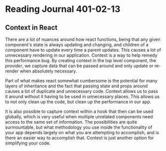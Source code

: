 # Reading Journal 401-02-13

## Context in React

There are a lot of nuances around how react functions, being that any given component's state is always updating and changing, and children of a component have to update every time a parent updates.  This causes a lot of unnecessary rendering in our application.  Context is a way to help remedy this performance bug.  By creating context in the top level component, the *provider*, we capture data that can be passed around and only update or re-render when absolutely necessary.

Part of what makes react somewhat cumbersome is the potential for many layers of inheritance and the fact that passing state and props around causes a lot of duplicate and unnecessary code.  Context allows us to pass it around without it having to be used in unnecessary places.  This allows us to not only clean up the code, but clean up the performance in our app.

It is also possible to capture context within a hook that then can be used globally, which is very useful when multiple unrelated components need access to the same set of information.  The possibilities are quite surmountable, but what methodology you use inside the functionality of your app depends largely on what you are attempting to accomplish, and is there an easier way to accomplish that.  Context is just another option for simplifying your code.